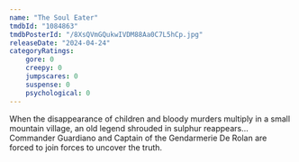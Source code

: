 ```yaml
---
name: "The Soul Eater"
tmdbId: "1084863"
tmdbPosterId: "/8XsQVmGQukwIVDM88Aa0C7L5hCp.jpg"
releaseDate: "2024-04-24"
categoryRatings:
    gore: 0
    creepy: 0
    jumpscares: 0
    suspense: 0
    psychological: 0
---
```

When the disappearance of children and bloody murders multiply in a small mountain village, an old legend shrouded in sulphur reappears... Commander Guardiano and Captain of the Gendarmerie De Rolan are forced to join forces to uncover the truth.
